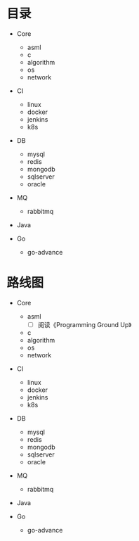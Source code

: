 # 目录

- Core
  - asml
  - c
  - algorithm
  - os
  - network

- CI
  - linux
  - docker
  - jenkins
  - k8s

- DB
  - mysql
  - redis
  - mongodb
  - sqlserver
  - oracle

- MQ
  - rabbitmq

- Java

- Go
  - go-advance

# 路线图
- Core
  - asml
    - [ ] 阅读《Programming Ground Up》
  - c
  - algorithm
  - os
  - network
  
- CI
  - linux
  - docker
  - jenkins
  - k8s

- DB
  - mysql
  - redis
  - mongodb
  - sqlserver
  - oracle

- MQ
  - rabbitmq

- Java

- Go
  - go-advance